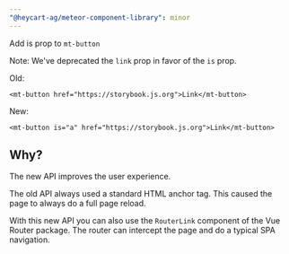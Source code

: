 ```yaml
---
"@heycart-ag/meteor-component-library": minor
---
```


Add is prop to `mt-button`

Note: We've deprecated the `link` prop in favor of the `is` prop.

Old:

```vue
<mt-button href="https://storybook.js.org">Link</mt-button>
```

New:

```vue
<mt-button is="a" href="https://storybook.js.org">Link</mt-button>
```

## Why?

The new API improves the user experience.

The old API always used a standard HTML anchor tag. This caused
the page to always do a full page reload.

With this new API you can also use the `RouterLink` component of the
Vue Router package. The router can intercept the page and
do a typical SPA navigation.
